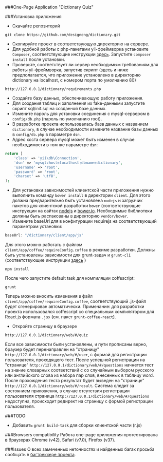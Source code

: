 ###One-Page Application "Dictionary Quiz"

###Установка приложения

+ Скачайте репозиторий
~~~
git clone https://github.com/designeng/dictionary.git
~~~
+ Скопируйте проект в соответствующую директорию на сервере.
+ Для удобной работы с php-пакетами yii-фреймворка установите `Composer`, соответствующие инструкции [здесь](https://getcomposer.org/download/). Запустите `composer install` после установки. 
+ Проверьте, соответствует ли сервер необходимым требованиям для работы yii-фреймворка, запустив скрипт (здесь и ниже предполагается, что приложение установлено в директорию dictionary на localhost, с номером порта по умолчанию 80)
~~~
http://127.0.0.1/dictionary/requirements.php
~~~

+ Создайте базу данных, обеспечивающую работу приложения.
+ Для создания таблиц и заполнения их fake-данными запустите скрипт sql/init.sql на созданной базе данных.
+ Измените пароль для установки соединения с mysql-сервером в `config/db.php` (пароль по умолчанию root). 
+ В разработке проекта использовалась база данных с названием `dictionary`, в случае необходимости измените название базы данных в `config/db.php` в параметре `dsn`. 
+ Адрес хоста сервера mysql может быть изменен в случае необходимости в том же параметре `dsn`:
```php
return [
    'class' => 'yii\db\Connection',
    'dsn' => 'mysql:host=localhost;dbname=dictionary',
    'username' => 'root',
    'password' => 'root',
    'charset' => 'utf8',
];
```
+ Для установки зависимостей клиентской части приложения нужно выполнить команду `bower install` в директории `client`. Для этого должна предварительно быть установлена `nodejs` и загрузчик пакетов для клиентской разработки `bower` (соответствующие инструкции на сайтах [nodejs](https://nodejs.org/) и [bower.io](http://bower.io/). Необходимые библиотеки должны быть распакованы в директорию `vendor/bower`.
+ Измените baseUrl для в конфигурации requirejs на соответствующий параметрам установки:
```js
baseUrl: "/dictionary/client/app/js"
```
Для этого можно работать с файлом `client/app/coffee/requireConfig.coffee` в режиме разработки. Должны быть установлены зависимости для grunt-задач и `grunt-cli` (соответствующие инструкции [здесь](http://gruntjs.com/getting-started) )
```
npm install
```
После чего запустите default task для компиляции coffescript:
```
grunt
```
Теперь можно вносить изменения в файл `client/app/coffee/requireConfig.coffee`, соответствующий .js-файл будет сгенерирован автоматически. Примечание: для разработки проекта использовался coffescript со специальным компилятором для React.js формата `.jsx` (см. пакет `grunt-coffee-react`).

+ Откройте страницу в браузере
~~~
http://127.0.0.1/dictionary/web/#/quiz
~~~
Если все зависимости были установлены, и пути прописаны верно, браузер будет перенаправлен на "страницу" `http://127.0.0.1/dictionary/web/#/user`, с формой для регистрации пользователя, проходящего тест. После успешной регистрации на "странице" `http://127.0.0.1/dictionary/web/#/questions` начнется тест на знание словарных соответствий с со случайным выбором русского или английского слова из набора пар слов, внесенных в таблицу word. После прохождения теста результат будет выведен на "странице" `http://127.0.0.1/dictionary/web/#/result`. Система следит за состоянием приложения, в случае отсутствия регистрации пользователя страница `http://127.0.0.1/dictionary/web/#/questions` недоступна, происходит редирект на страницу с формой регистрации пользователя.

###TODO
+ Добавить `grunt build-task` для сборки клиентской части (r.js)

###Browsers compatibility
Работа one-page приложения протестирована в браузерах Chrome (v42), Safari (v7.0), Firefox (v37).

###Issues
О всех замеченных неточностях и найденных багах просьба сообщать в [багтреккере проекта](https://github.com/designeng/dictionary/issues).